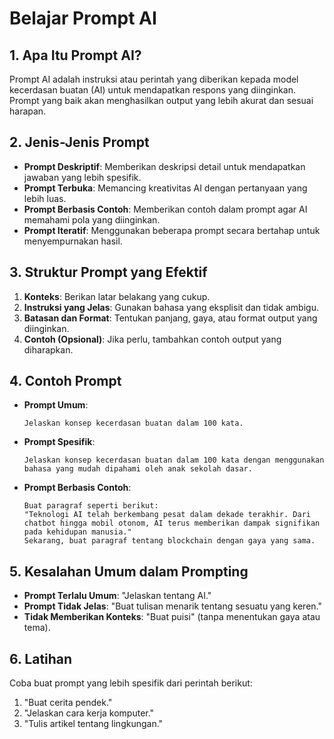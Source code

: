 # Belajar Prompt AI

## 1. Apa Itu Prompt AI?
Prompt AI adalah instruksi atau perintah yang diberikan kepada model kecerdasan buatan (AI) untuk mendapatkan respons yang diinginkan. Prompt yang baik akan menghasilkan output yang lebih akurat dan sesuai harapan.

## 2. Jenis-Jenis Prompt
- **Prompt Deskriptif**: Memberikan deskripsi detail untuk mendapatkan jawaban yang lebih spesifik.
- **Prompt Terbuka**: Memancing kreativitas AI dengan pertanyaan yang lebih luas.
- **Prompt Berbasis Contoh**: Memberikan contoh dalam prompt agar AI memahami pola yang diinginkan.
- **Prompt Iteratif**: Menggunakan beberapa prompt secara bertahap untuk menyempurnakan hasil.

## 3. Struktur Prompt yang Efektif
1. **Konteks**: Berikan latar belakang yang cukup.
2. **Instruksi yang Jelas**: Gunakan bahasa yang eksplisit dan tidak ambigu.
3. **Batasan dan Format**: Tentukan panjang, gaya, atau format output yang diinginkan.
4. **Contoh (Opsional)**: Jika perlu, tambahkan contoh output yang diharapkan.

## 4. Contoh Prompt
- **Prompt Umum**:
  ```
  Jelaskan konsep kecerdasan buatan dalam 100 kata.
  ```
- **Prompt Spesifik**:
  ```
  Jelaskan konsep kecerdasan buatan dalam 100 kata dengan menggunakan bahasa yang mudah dipahami oleh anak sekolah dasar.
  ```
- **Prompt Berbasis Contoh**:
  ```
  Buat paragraf seperti berikut:
  "Teknologi AI telah berkembang pesat dalam dekade terakhir. Dari chatbot hingga mobil otonom, AI terus memberikan dampak signifikan pada kehidupan manusia."
  Sekarang, buat paragraf tentang blockchain dengan gaya yang sama.
  ```
  
## 5. Kesalahan Umum dalam Prompting
- **Prompt Terlalu Umum**: "Jelaskan tentang AI."
- **Prompt Tidak Jelas**: "Buat tulisan menarik tentang sesuatu yang keren."
- **Tidak Memberikan Konteks**: "Buat puisi" (tanpa menentukan gaya atau tema).

## 6. Latihan
Coba buat prompt yang lebih spesifik dari perintah berikut:
1. "Buat cerita pendek."
2. "Jelaskan cara kerja komputer."
3. "Tulis artikel tentang lingkungan."
